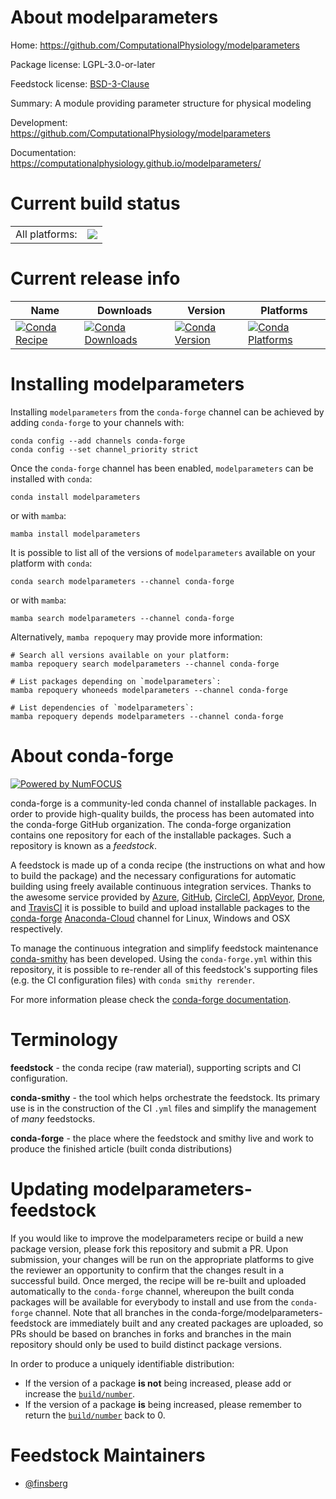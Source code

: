 About modelparameters
=====================

Home: https://github.com/ComputationalPhysiology/modelparameters

Package license: LGPL-3.0-or-later

Feedstock license: [BSD-3-Clause](https://github.com/conda-forge/modelparameters-feedstock/blob/main/LICENSE.txt)

Summary: A module providing parameter structure for physical modeling

Development: https://github.com/ComputationalPhysiology/modelparameters

Documentation: https://computationalphysiology.github.io/modelparameters/

Current build status
====================


<table><tr><td>All platforms:</td>
    <td>
      <a href="https://dev.azure.com/conda-forge/feedstock-builds/_build/latest?definitionId=18676&branchName=main">
        <img src="https://dev.azure.com/conda-forge/feedstock-builds/_apis/build/status/modelparameters-feedstock?branchName=main">
      </a>
    </td>
  </tr>
</table>

Current release info
====================

| Name | Downloads | Version | Platforms |
| --- | --- | --- | --- |
| [![Conda Recipe](https://img.shields.io/badge/recipe-modelparameters-green.svg)](https://anaconda.org/conda-forge/modelparameters) | [![Conda Downloads](https://img.shields.io/conda/dn/conda-forge/modelparameters.svg)](https://anaconda.org/conda-forge/modelparameters) | [![Conda Version](https://img.shields.io/conda/vn/conda-forge/modelparameters.svg)](https://anaconda.org/conda-forge/modelparameters) | [![Conda Platforms](https://img.shields.io/conda/pn/conda-forge/modelparameters.svg)](https://anaconda.org/conda-forge/modelparameters) |

Installing modelparameters
==========================

Installing `modelparameters` from the `conda-forge` channel can be achieved by adding `conda-forge` to your channels with:

```
conda config --add channels conda-forge
conda config --set channel_priority strict
```

Once the `conda-forge` channel has been enabled, `modelparameters` can be installed with `conda`:

```
conda install modelparameters
```

or with `mamba`:

```
mamba install modelparameters
```

It is possible to list all of the versions of `modelparameters` available on your platform with `conda`:

```
conda search modelparameters --channel conda-forge
```

or with `mamba`:

```
mamba search modelparameters --channel conda-forge
```

Alternatively, `mamba repoquery` may provide more information:

```
# Search all versions available on your platform:
mamba repoquery search modelparameters --channel conda-forge

# List packages depending on `modelparameters`:
mamba repoquery whoneeds modelparameters --channel conda-forge

# List dependencies of `modelparameters`:
mamba repoquery depends modelparameters --channel conda-forge
```


About conda-forge
=================

[![Powered by
NumFOCUS](https://img.shields.io/badge/powered%20by-NumFOCUS-orange.svg?style=flat&colorA=E1523D&colorB=007D8A)](https://numfocus.org)

conda-forge is a community-led conda channel of installable packages.
In order to provide high-quality builds, the process has been automated into the
conda-forge GitHub organization. The conda-forge organization contains one repository
for each of the installable packages. Such a repository is known as a *feedstock*.

A feedstock is made up of a conda recipe (the instructions on what and how to build
the package) and the necessary configurations for automatic building using freely
available continuous integration services. Thanks to the awesome service provided by
[Azure](https://azure.microsoft.com/en-us/services/devops/), [GitHub](https://github.com/),
[CircleCI](https://circleci.com/), [AppVeyor](https://www.appveyor.com/),
[Drone](https://cloud.drone.io/welcome), and [TravisCI](https://travis-ci.com/)
it is possible to build and upload installable packages to the
[conda-forge](https://anaconda.org/conda-forge) [Anaconda-Cloud](https://anaconda.org/)
channel for Linux, Windows and OSX respectively.

To manage the continuous integration and simplify feedstock maintenance
[conda-smithy](https://github.com/conda-forge/conda-smithy) has been developed.
Using the ``conda-forge.yml`` within this repository, it is possible to re-render all of
this feedstock's supporting files (e.g. the CI configuration files) with ``conda smithy rerender``.

For more information please check the [conda-forge documentation](https://conda-forge.org/docs/).

Terminology
===========

**feedstock** - the conda recipe (raw material), supporting scripts and CI configuration.

**conda-smithy** - the tool which helps orchestrate the feedstock.
                   Its primary use is in the construction of the CI ``.yml`` files
                   and simplify the management of *many* feedstocks.

**conda-forge** - the place where the feedstock and smithy live and work to
                  produce the finished article (built conda distributions)


Updating modelparameters-feedstock
==================================

If you would like to improve the modelparameters recipe or build a new
package version, please fork this repository and submit a PR. Upon submission,
your changes will be run on the appropriate platforms to give the reviewer an
opportunity to confirm that the changes result in a successful build. Once
merged, the recipe will be re-built and uploaded automatically to the
`conda-forge` channel, whereupon the built conda packages will be available for
everybody to install and use from the `conda-forge` channel.
Note that all branches in the conda-forge/modelparameters-feedstock are
immediately built and any created packages are uploaded, so PRs should be based
on branches in forks and branches in the main repository should only be used to
build distinct package versions.

In order to produce a uniquely identifiable distribution:
 * If the version of a package **is not** being increased, please add or increase
   the [``build/number``](https://docs.conda.io/projects/conda-build/en/latest/resources/define-metadata.html#build-number-and-string).
 * If the version of a package **is** being increased, please remember to return
   the [``build/number``](https://docs.conda.io/projects/conda-build/en/latest/resources/define-metadata.html#build-number-and-string)
   back to 0.

Feedstock Maintainers
=====================

* [@finsberg](https://github.com/finsberg/)

